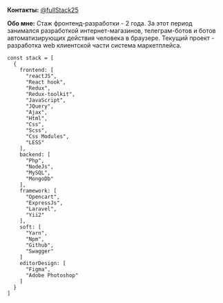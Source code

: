 **Контакты:** [@fullStack25](https://t.me/fullStack25)

**Обо мне:**  Стаж фронтенд-разработки - 2 года. За этот период занимался разработкой интернет-магазинов, телеграм-ботов и ботов автоматизирующих действия человека в браузере. Текущий проект - разработка web клиентской части система маркетплейса.




```
const stack = [
  {
    frontend: [
      "reactJS", 
      "React hook", 
      "Redux", 
      "Redux-toolkit", 
      "JavaScript", 
      "JQuery", 
      "Ajax", 
      "Html", 
      "Css",
      "Scss",
      "Css Modules",
      "LESS"
    ],
    backend: [
      "Php",
      "NodeJs",
      "MySQL",
      "MongoDb"
    ],
    framework: [
      "Opencart",
      "ExpressJs",
      "Laravel",
      "Yii2"
    ],
    soft: [
      "Yarn",
      "Npm",
      "Github",
      "Swagger"
    ]
    editorDesign: [
      "Figma",
      "Adobe Photoshop"
    ]
  }
]
```
